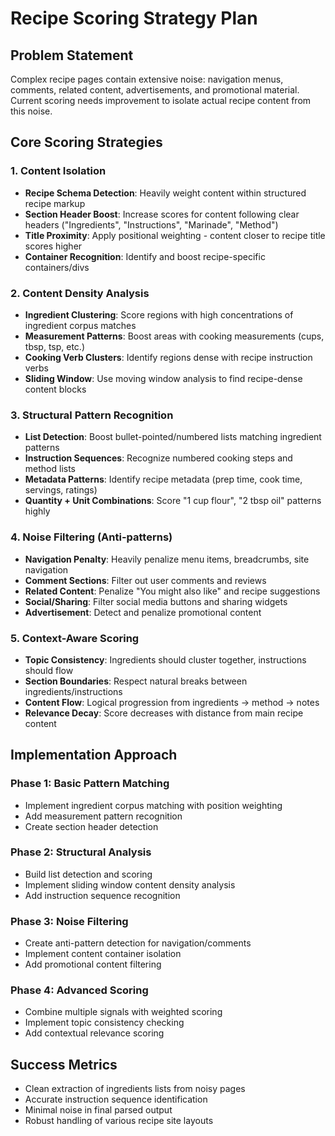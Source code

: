 # Recipe Scoring Strategy Plan

## Problem Statement
Complex recipe pages contain extensive noise: navigation menus, comments, related content, advertisements, and promotional material. Current scoring needs improvement to isolate actual recipe content from this noise.

## Core Scoring Strategies

### 1. Content Isolation
- **Recipe Schema Detection**: Heavily weight content within structured recipe markup
- **Section Header Boost**: Increase scores for content following clear headers ("Ingredients", "Instructions", "Marinade", "Method")
- **Title Proximity**: Apply positional weighting - content closer to recipe title scores higher
- **Container Recognition**: Identify and boost recipe-specific containers/divs

### 2. Content Density Analysis
- **Ingredient Clustering**: Score regions with high concentrations of ingredient corpus matches
- **Measurement Patterns**: Boost areas with cooking measurements (cups, tbsp, tsp, etc.)
- **Cooking Verb Clusters**: Identify regions dense with recipe instruction verbs
- **Sliding Window**: Use moving window analysis to find recipe-dense content blocks

### 3. Structural Pattern Recognition
- **List Detection**: Boost bullet-pointed/numbered lists matching ingredient patterns
- **Instruction Sequences**: Recognize numbered cooking steps and method lists  
- **Metadata Patterns**: Identify recipe metadata (prep time, cook time, servings, ratings)
- **Quantity + Unit Combinations**: Score "1 cup flour", "2 tbsp oil" patterns highly

### 4. Noise Filtering (Anti-patterns)
- **Navigation Penalty**: Heavily penalize menu items, breadcrumbs, site navigation
- **Comment Sections**: Filter out user comments and reviews
- **Related Content**: Penalize "You might also like" and recipe suggestions
- **Social/Sharing**: Filter social media buttons and sharing widgets
- **Advertisement**: Detect and penalize promotional content

### 5. Context-Aware Scoring
- **Topic Consistency**: Ingredients should cluster together, instructions should flow
- **Section Boundaries**: Respect natural breaks between ingredients/instructions
- **Content Flow**: Logical progression from ingredients → method → notes
- **Relevance Decay**: Score decreases with distance from main recipe content

## Implementation Approach

### Phase 1: Basic Pattern Matching
- Implement ingredient corpus matching with position weighting
- Add measurement pattern recognition
- Create section header detection

### Phase 2: Structural Analysis  
- Build list detection and scoring
- Implement sliding window content density analysis
- Add instruction sequence recognition

### Phase 3: Noise Filtering
- Create anti-pattern detection for navigation/comments
- Implement content container isolation
- Add promotional content filtering

### Phase 4: Advanced Scoring
- Combine multiple signals with weighted scoring
- Implement topic consistency checking
- Add contextual relevance scoring

## Success Metrics
- Clean extraction of ingredients lists from noisy pages
- Accurate instruction sequence identification
- Minimal noise in final parsed output
- Robust handling of various recipe site layouts
